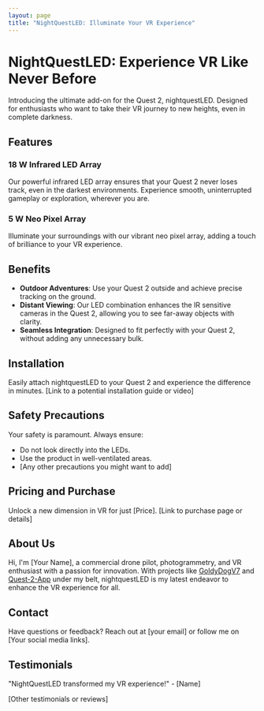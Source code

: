 ```yaml
---
layout: page
title: "NightQuestLED: Illuminate Your VR Experience"
---
```


# NightQuestLED: Experience VR Like Never Before
Introducing the ultimate add-on for the Quest 2, nightquestLED. Designed for enthusiasts who want to take their VR journey to new heights, even in complete darkness.

## Features
### 18 W Infrared LED Array
Our powerful infrared LED array ensures that your Quest 2 never loses track, even in the darkest environments. Experience smooth, uninterrupted gameplay or exploration, wherever you are.

### 5 W Neo Pixel Array
Illuminate your surroundings with our vibrant neo pixel array, adding a touch of brilliance to your VR experience.

## Benefits
- **Outdoor Adventures**: Use your Quest 2 outside and achieve precise tracking on the ground.
- **Distant Viewing**: Our LED combination enhances the IR sensitive cameras in the Quest 2, allowing you to see far-away objects with clarity.
- **Seamless Integration**: Designed to fit perfectly with your Quest 2, without adding any unnecessary bulk.

## Installation
Easily attach nightquestLED to your Quest 2 and experience the difference in minutes. [Link to a potential installation guide or video]

## Safety Precautions
Your safety is paramount. Always ensure:
- Do not look directly into the LEDs.
- Use the product in well-ventilated areas.
- [Any other precautions you might want to add]

## Pricing and Purchase
Unlock a new dimension in VR for just [Price]. [Link to purchase page or details]

## About Us
Hi, I'm [Your Name], a commercial drone pilot, photogrammetry, and VR enthusiast with a passion for innovation. With projects like [GoldyDogV7](https://github.com/umn-vr/goldydogv7) and [Quest-2-App](https://github.com/UMN-VR/UMN-VR-Quest-2-App) under my belt, nightquestLED is my latest endeavor to enhance the VR experience for all.

## Contact
Have questions or feedback? Reach out at [your email] or follow me on [Your social media links].

## Testimonials
"NightQuestLED transformed my VR experience!" - [Name]

[Other testimonials or reviews]
